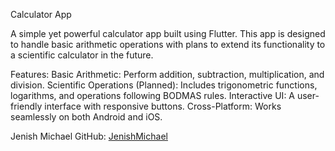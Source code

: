 Calculator App

A simple yet powerful calculator app built using Flutter. This app is designed to handle basic arithmetic operations with plans to extend its functionality to a scientific calculator in the future.

Features:
Basic Arithmetic: Perform addition, subtraction, multiplication, and division.
Scientific Operations (Planned): Includes trigonometric functions, logarithms, and operations following BODMAS rules.
Interactive UI: A user-friendly interface with responsive buttons.
Cross-Platform: Works seamlessly on both Android and iOS.

Jenish Michael
GitHub: [JenishMichael](https://github.com/JenishMichael/Flutter-Scientific-Calculator)
